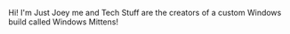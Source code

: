 Hi! I'm Just Joey me and Tech Stuff are the creators
of a custom Windows build called Windows Mittens!
